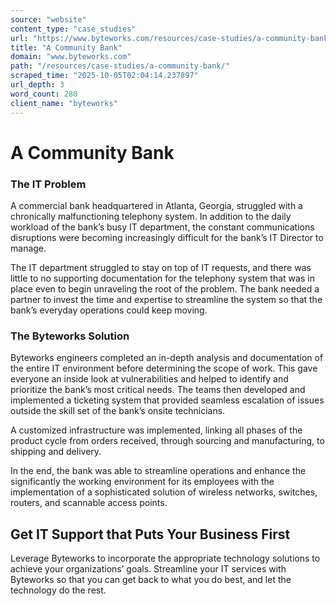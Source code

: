 ```yaml
---
source: "website"
content_type: "case_studies"
url: "https://www.byteworks.com/resources/case-studies/a-community-bank/"
title: "A Community Bank"
domain: "www.byteworks.com"
path: "/resources/case-studies/a-community-bank/"
scraped_time: "2025-10-05T02:04:14.237897"
url_depth: 3
word_count: 280
client_name: "byteworks"
---
```


# A Community Bank

### **The IT Problem**

A commercial bank headquartered in Atlanta, Georgia, struggled with a chronically malfunctioning telephony system. In addition to the daily workload of the bank’s busy IT department, the constant communications disruptions were becoming increasingly difficult for the bank’s IT Director to manage.

The IT department struggled to stay on top of IT requests, and there was little to no supporting documentation for the telephony system that was in place even to begin unraveling the root of the problem. The bank needed a partner to invest the time and expertise to streamline the system so that the bank’s everyday operations could keep moving.

### **The Byteworks Solution**

Byteworks engineers completed an in-depth analysis and documentation of the entire IT environment before determining the scope of work. This gave everyone an inside look at vulnerabilities and helped to identify and prioritize the bank’s most critical needs. The teams then developed and implemented a ticketing system that provided seamless escalation of issues outside the skill set of the bank’s onsite technicians.

A customized infrastructure was implemented, linking all phases of the product cycle from orders received, through sourcing and manufacturing, to shipping and delivery.

In the end, the bank was able to streamline operations and enhance the significantly the working environment for its employees with the implementation of a sophisticated solution of wireless networks, switches, routers, and scannable access points.

## **Get IT Support that Puts Your Business First**

Leverage Byteworks to incorporate the appropriate technology solutions to achieve your organizations’ goals. Streamline your IT services with Byteworks so that you can get back to what you do best, and let the technology do the rest.